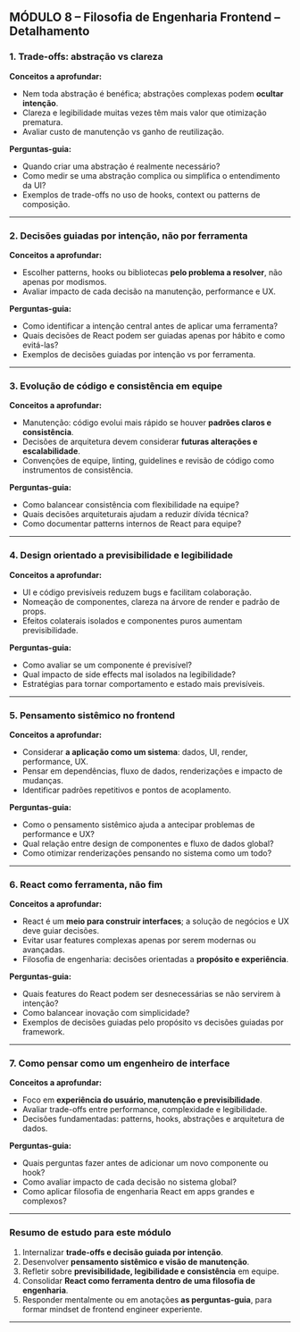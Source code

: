 ## **MÓDULO 8 – Filosofia de Engenharia Frontend – Detalhamento**

### **1. Trade-offs: abstração vs clareza**

**Conceitos a aprofundar:**

- Nem toda abstração é benéfica; abstrações complexas podem **ocultar intenção**.
- Clareza e legibilidade muitas vezes têm mais valor que otimização prematura.
- Avaliar custo de manutenção vs ganho de reutilização.

**Perguntas-guia:**

- Quando criar uma abstração é realmente necessário?
- Como medir se uma abstração complica ou simplifica o entendimento da UI?
- Exemplos de trade-offs no uso de hooks, context ou patterns de composição.

---

### **2. Decisões guiadas por intenção, não por ferramenta**

**Conceitos a aprofundar:**

- Escolher patterns, hooks ou bibliotecas **pelo problema a resolver**, não apenas por modismos.
- Avaliar impacto de cada decisão na manutenção, performance e UX.

**Perguntas-guia:**

- Como identificar a intenção central antes de aplicar uma ferramenta?
- Quais decisões de React podem ser guiadas apenas por hábito e como evitá-las?
- Exemplos de decisões guiadas por intenção vs por ferramenta.

---

### **3. Evolução de código e consistência em equipe**

**Conceitos a aprofundar:**

- Manutenção: código evolui mais rápido se houver **padrões claros e consistência**.
- Decisões de arquitetura devem considerar **futuras alterações e escalabilidade**.
- Convenções de equipe, linting, guidelines e revisão de código como instrumentos de consistência.

**Perguntas-guia:**

- Como balancear consistência com flexibilidade na equipe?
- Quais decisões arquiteturais ajudam a reduzir dívida técnica?
- Como documentar patterns internos de React para equipe?

---

### **4. Design orientado a previsibilidade e legibilidade**

**Conceitos a aprofundar:**

- UI e código previsíveis reduzem bugs e facilitam colaboração.
- Nomeação de componentes, clareza na árvore de render e padrão de props.
- Efeitos colaterais isolados e componentes puros aumentam previsibilidade.

**Perguntas-guia:**

- Como avaliar se um componente é previsível?
- Qual impacto de side effects mal isolados na legibilidade?
- Estratégias para tornar comportamento e estado mais previsíveis.

---

### **5. Pensamento sistêmico no frontend**

**Conceitos a aprofundar:**

- Considerar **a aplicação como um sistema**: dados, UI, render, performance, UX.
- Pensar em dependências, fluxo de dados, renderizações e impacto de mudanças.
- Identificar padrões repetitivos e pontos de acoplamento.

**Perguntas-guia:**

- Como o pensamento sistêmico ajuda a antecipar problemas de performance e UX?
- Qual relação entre design de componentes e fluxo de dados global?
- Como otimizar renderizações pensando no sistema como um todo?

---

### **6. React como ferramenta, não fim**

**Conceitos a aprofundar:**

- React é um **meio para construir interfaces**; a solução de negócios e UX deve guiar decisões.
- Evitar usar features complexas apenas por serem modernas ou avançadas.
- Filosofia de engenharia: decisões orientadas a **propósito e experiência**.

**Perguntas-guia:**

- Quais features do React podem ser desnecessárias se não servirem à intenção?
- Como balancear inovação com simplicidade?
- Exemplos de decisões guiadas pelo propósito vs decisões guiadas por framework.

---

### **7. Como pensar como um engenheiro de interface**

**Conceitos a aprofundar:**

- Foco em **experiência do usuário, manutenção e previsibilidade**.
- Avaliar trade-offs entre performance, complexidade e legibilidade.
- Decisões fundamentadas: patterns, hooks, abstrações e arquitetura de dados.

**Perguntas-guia:**

- Quais perguntas fazer antes de adicionar um novo componente ou hook?
- Como avaliar impacto de cada decisão no sistema global?
- Como aplicar filosofia de engenharia React em apps grandes e complexos?

---

### **Resumo de estudo para este módulo**

1. Internalizar **trade-offs e decisão guiada por intenção**.
2. Desenvolver **pensamento sistêmico e visão de manutenção**.
3. Refletir sobre **previsibilidade, legibilidade e consistência** em equipe.
4. Consolidar **React como ferramenta dentro de uma filosofia de engenharia**.
5. Responder mentalmente ou em anotações **as perguntas-guia**, para formar mindset de frontend engineer experiente.

---
